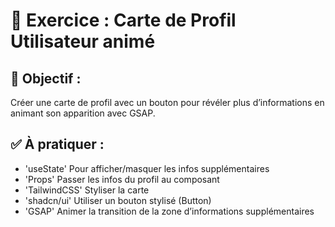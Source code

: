 # 🧪 Exercice : Carte de Profil Utilisateur animé

## 🎯 Objectif :

Créer une carte de profil avec un bouton pour révéler plus d’informations en animant son apparition avec GSAP.

## ✅ À pratiquer :

* 'useState' Pour afficher/masquer les infos supplémentaires
* 'Props'	Passer les infos du profil au composant
* 'TailwindCSS'	Styliser la carte
* 'shadcn/ui'	Utiliser un bouton stylisé (Button)
* 'GSAP'	Animer la transition de la zone d’informations supplémentaires